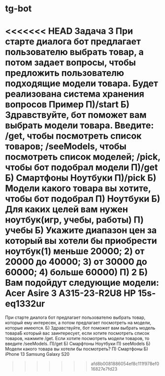 # tg-bot

<<<<<<< HEAD
Задача 3
При старте диалога бот предлагает пользователю выбрать товар, а потом задает вопросы, чтобы предложить пользователю подходящие модели товара. Будет реализована система хранения вопросов
Пример
П)/start
Б) Здравствуйте, бот поможет вам выбрать модели товара. Введите: /get, чтобы посмотреть список товаров; /seeModels, чтобы посмотреть список моделей; /pick, чтобы бот подобрал модели
П)/get
Б) Смартфоны
Ноутбуки
П)/pick
Б) Модели какого товара вы хотите, чтобы бот подобрал
П) Ноутбуки
Б) Для каких целей вам нужен ноутбук(игр, учебы, работы)
П) учебы
Б) Укажите диапазон цен за который вы хотели бы приобрести ноутбук(1) меньше 20000; 2) от 20000 до 40000; 3) от 30000 до 60000; 4) больше 60000)
П) 2
Б) Вам подойдут следующие модели: 
Acer Asire 3 A315-23-R2U8
HP 15s-eq1332ur
=======
При старте диалога бот предлагает пользователю выбрать товар, который ему интересен, а потом предлагает посмотреть на модели, которые имеются.
Б) Здравствуйте, бот поможет вам выбрать модель товараБ который вас заинтересует, если хотите посмотреть список товаров, нажмите /get. Если хотите посмотреть модели товаров, то введите /seeModels.
П)/get
Б) Смарфтоны
Ноутбуки
П) seeModels
Б) Модели какого товара вы хотели бы посмотреть?
П) Смартфоны
Б) iPhone 13
Samsung Galaxy S20
>>>>>>> afd8b0081886054ef8c111f978ef016827e7fd23
